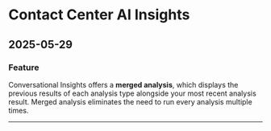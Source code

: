 # Contact Center AI Insights

## 2025-05-29

### Feature

Conversational Insights offers a **merged analysis**, which displays the previous results of each analysis type alongside your most recent analysis result. Merged analysis eliminates the need to run every analysis multiple times.

---
